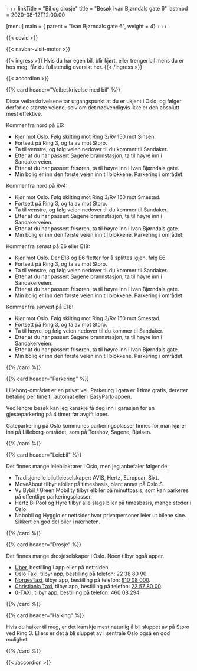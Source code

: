 +++
linkTitle = "Bil og drosje"
title = "Besøk Ivan Bjørndals gate 6"
lastmod = 2020-08-12T12:00:00

[menu]
main = { parent = "Ivan Bjørndals gate 6", weight = 4}
+++

{{< covid >}}

{{< navbar-visit-motor >}}

{{< ingress >}}
Hvis du har egen bil, blir kjørt, eller trenger bil mens du er hos meg, får du fullstendig oversikt her.
{{< /ingress >}}

{{< accordion >}}

{{% card header="Veibeskrivelse med bil" %}}

Disse veibeskrivelsene tar utgangspunkt at du er ukjent i Oslo, og følger
derfor de største veiene, selv om det nødvendigvis ikke er den absolutt mest
effektive.

Kommer fra nord på E6:

- Kjør mot Oslo. Følg skilting mot Ring 3/Rv 150 mot Sinsen.
- Fortsett på Ring 3, og ta av mot Storo.
- Ta til venstre, og følg veien nedover til du kommer til Sandaker.
- Etter at du har passert Sagene brannstasjon, ta til høyre inn i Sandakerveien.
- Etter at du har passert frisøren, ta til høyre inn i Ivan Bjørndals gate.
- Min bolig er inn den første veien inn til blokkene. Parkering i området.

Kommer fra nord på Rv4:

- Kjør mot Oslo. Følg skilting mot Ring 3/Rv 150 mot Smestad.
- Fortsett på Ring 3, og ta av mot Storo.
- Ta til venstre, og følg veien nedover til du kommer til Sandaker.
- Etter at du har passert Sagene brannstasjon, ta til høyre inn i Sandakerveien.
- Etter at du har passert frisøren, ta til høyre inn i Ivan Bjørndals gate.
- Min bolig er inn den første veien inn til blokkene. Parkering i området.

Kommer fra sørøst på E6 eller E18:

- Kjør mot Oslo. Der E18 og E6 fletter for å splittes igjen, følg E6.
- Fortsett på Ring 3, og ta av mot Storo.
- Ta til venstre, og følg veien nedover til du kommer til Sandaker.
- Etter at du har passert Sagene brannstasjon, ta til høyre inn i Sandakerveien.
- Etter at du har passert frisøren, ta til høyre inn i Ivan Bjørndals gate.
- Min bolig er inn den første veien inn til blokkene. Parkering i området.

Kommer fra sørvest på E18:

- Kjør mot Oslo. Følg skilting mot Ring 3/Rv 150 mot Smestad.
- Fortsett på Ring 3, og ta av mot Storo.
- Ta til høyre, og følg veien nedover til du kommer til Sandaker.
- Etter at du har passert Sagene brannstasjon, ta til høyre inn i Sandakerveien.
- Etter at du har passert frisøren, ta til høyre inn i Ivan Bjørndals gate.
- Min bolig er inn den første veien inn til blokkene. Parkering i området.

{{% /card %}}

{{% card header="Parkering" %}}

Lilleborg-området er en privat vei. Parkering i gata er 1 time gratis, deretter betaling per time
til automat eller i EasyPark-appen.

Ved lengre besøk kan jeg kanskje få deg inn i garasjen for en gjesteparkering på 4 timer før avgift løper.

Gateparkering på Oslo kommunes parkeringsplasser finnes før man kjører inn på
Lilleborg-området, som på Torshov, Sagene, Bjølsen.

{{% /card %}}

{{% card header="Leiebil" %}}

Det finnes mange leiebilaktører i Oslo, men jeg anbefaler følgende:

- Tradisjonelle bilutleieselskaper: AVIS, Hertz, Europcar, Sixt.
- MoveAbout tilbyr elbiler på timesbasis, blant annet på Oslo S.
- Vy Bybil / Green Mobility tilbyr elbiler på minuttbasis, som kan parkeres
  på offentlige parkeringsplasser.
- Hertz BilPool og Hyre tilbyr alle slags biler på timesbasis, mange steder i Oslo.
- Nabobil og Hygglo er nettsider hvor privatpersoner leier ut bilene sine.
  Sikkert en god del biler i nærheten.

{{% /card %}}

{{% card header="Drosje" %}}

Det finnes mange drosjeselskaper i Oslo. Noen tilbyr også apper.

- [Uber](https://www.uber.com/global/nb/cities/oslo/), bestilling i app eller
  på nettsiden.
- [Oslo Taxi](https://www.oslotaxi.no/bestilling), tilbyr app, bestilling på
  telefon: [22&nbsp;38&nbsp;80&nbsp;90](tel:22388090).
- [NorgesTaxi](https://www.norgestaxi.no/oslo), tilbyr app, bestilling på
  telefon: [910&nbsp;08&nbsp;000](tel:91008000).
- [Christiania Taxi](https://02365.no/), tilbyr app, bestilling på telefon:
  [22&nbsp;57&nbsp;80&nbsp;00](tel:22578000).
- [0-TAXI](https://www.0-taxi.no/), tilbyr app, bestilling på telefon:
  [460&nbsp;08&nbsp;294](tel:46008294).

{{% /card %}}

{{% card header="Haiking" %}}

Hvis du haiker til meg, er det kanskje mest naturlig å bli sluppet av på
Storo ved Ring 3. Ellers er det å bli sluppet av i sentrale Oslo også en god
mulighet.

{{% /card %}}

{{< /accordion >}}
